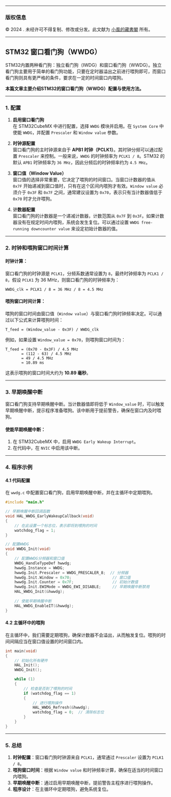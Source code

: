 
---

### 版权信息

© 2024 . 未经许可不得复制、修改或分发。此文献为 [小風的藏書閣](https://t.me/xfp2333) 所有。

---

## STM32 窗口看门狗（WWDG）

STM32内置两种看门狗：独立看门狗（IWDG）和窗口看门狗（WWDG）。独立看门狗主要用于简单的看门狗功能，只要在定时器溢出之前进行喂狗即可，而窗口看门狗则具有更严格的条件，要求在一定的时间窗口内喂狗。

**本篇文章主要介绍STM32的窗口看门狗（WWDG）配置与使用方法。**

---

### 1. 配置

1. **启用窗口看门狗**  
   在 STM32CubeMX 中进行配置，选择 `WWDG` 模块并启用。在 `System Core` 中使能 `WWDG`，并配置 `Prescaler` 和 `Window value` 参数。

2. **时钟源配置**  
   窗口看门狗的主时钟源来自于 **APB1 时钟（PCLK1）**。其时钟分频可以通过配置 `Prescaler` 来控制。一般来说，`WWDG` 的时钟频率为 `PCLK1 / 8`。STM32 的默认 `APB1` 时钟频率为 `36 MHz`，因此分频后的时钟频率约为 `4.5 MHz`。

3. **窗口值（Window Value）**  
   窗口值的选择非常重要，它决定了喂狗的时间窗口。当窗口计数器的值从 `0x7F` 开始递减到窗口值时，只有在这个区间内喂狗才有效。`Window value` 必须介于 `0x3F` 和 `0x7F` 之间，通常建议设置为 `0x70`，表示只有当计数器值低于 `0x70` 时才允许喂狗。

4. **计数器配置**  
   窗口看门狗的计数器是一个递减计数器，计数范围从 `0x7F` 到 `0x3F`。如果计数器没有在规定时间内喂狗，系统会发生复位。可以通过设置 `WWDG free-running downcounter value` 来设定初始计数器的值。

---

### 2. 时钟和喂狗窗口时间计算

#### 时钟计算：
窗口看门狗的时钟源是 `PCLK1`，分频系数通常设置为 `8`，最终时钟频率为 `PCLK1 / 8`，假设 `PCLK1` 为 36 MHz，则窗口看门狗的时钟频率为：

```
WWDG_clk = PCLK1 / 8 = 36 MHz / 8 = 4.5 MHz
```

#### 喂狗窗口时间计算：
喂狗的窗口时间由窗口值（`Window value`）与窗口看门狗时钟频率决定。可以通过以下公式来计算喂狗时间：

```
T_feed = (Window_value - 0x3F) / WWDG_clk
```

例如，如果设置 `Window_value = 0x70`，则喂狗窗口时间为：

```
T_feed = (0x70 - 0x3F) / 4.5 MHz
       = (112 - 63) / 4.5 MHz
       = 49 / 4.5 MHz
       ≈ 10.89 ms
```

这表示喂狗的窗口时间大约为 **10.89 毫秒**。

---

### 3. 早期唤醒中断

窗口看门狗支持早期唤醒中断。当计数器值即将低于 `Window_value` 时，可以触发早期唤醒中断，提示程序准备喂狗。该中断用于提前警告，确保在窗口内及时喂狗。

#### 使能早期唤醒中断：
1. 在 STM32CubeMX 中，启用 `WWDG Early Wakeup Interrupt`。
2. 在代码中，在 `NVIC` 中启用该中断。

---

### 4. 程序示例

#### 4.1 代码配置

在 `wwdg.c` 中配置窗口看门狗，启用早期唤醒中断，并在主循环中定期喂狗。

```c
#include "main.h"

// 早期唤醒中断回调函数
void HAL_WWDG_EarlyWakeupCallback(void)
{
    // 在此设置一个标志位，表示即将到喂狗的时间
    watchdog_flag = 1;
}

// 配置WWDG
void WWDG_Init(void)
{
    // 配置WWDG分频器和窗口值
    WWDG_HandleTypeDef hwwdg;
    hwwdg.Instance = WWDG;
    hwwdg.Init.Prescaler = WWDG_PRESCALER_8;  // 分频器
    hwwdg.Init.Window = 0x70;                  // 窗口值
    hwwdg.Init.Counter = 0x7F;                 // 初始计数值
    hwwdg.Init.EWIMode = WWDG_EWI_DISABLE;     // 早期唤醒中断禁用
    HAL_WWDG_Init(&hwwdg);
    
    // 使能早期唤醒中断
    HAL_WWDG_EnableIT(&hwwdg);
}
```

#### 4.2 主循环中的喂狗

在主循环中，我们需要定期喂狗，确保计数器不会溢出，从而触发复位。喂狗的时间间隔应当在窗口值设置的时间窗口内。

```c
int main(void)
{
    // 初始化所有硬件
    HAL_Init();
    WWDG_Init();

    while (1)
    {
        // 检查是否到了喂狗的时间
        if (watchdog_flag == 1)
        {
            // 进行喂狗操作
            HAL_WWDG_Refresh(&hwwdg);
            watchdog_flag = 0;  // 清除标志位
        }
    }
}
```

---

### 5. 总结

1. **时钟配置**：窗口看门狗时钟源来自 `PCLK1`，通常通过 `Prescaler` 设置为 `PCLK1 / 8`。
2. **喂狗窗口时间**：根据 `Window value` 和时钟频率计算，确保在适当的时间窗口内喂狗。
3. **早期唤醒中断**：通过启用早期唤醒中断，提前警告主程序进行喂狗操作。
4. **程序设计**：在主循环中定期喂狗，避免系统复位。

